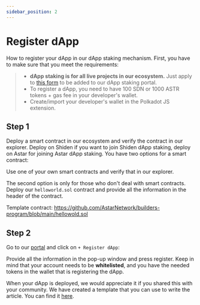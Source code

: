 ```yaml
---
sidebar_position: 2
---
```


# Register dApp

How to register your dApp in our dApp staking mechanism. First, you have to make sure that you meet the requirements:

> - **dApp staking is for all live projects in our ecosystem.** Just apply to [this form](https://share.hsforms.com/1UFPFJXq6S1SN-j1lyMrNIgc2ryh) to be added to our dApp staking portal.
> - To register a dApp, you need to have 100 SDN or 1000 ASTR tokens + gas fee in your developer's wallet.
> - Create/import your developer's wallet in the Polkadot JS extension.

## Step 1

Deploy a smart contract in our ecosystem and verify the contract in our explorer. Deploy on Shiden if you want to join Shiden dApp staking, deploy on Astar for joining Astar dApp staking. You have two options for a smart contract:

Use one of your own smart contracts and verify that in our explorer.

The second option is only for those who don't deal with smart contracts. Deploy our `helloworld.sol` contract and provide all the information in the header of the contract.

Template contract: <https://github.com/AstarNetwork/builders-program/blob/main/hellowold.sol>

## Step 2

Go to our [portal](https://portal.astar.network/#/store/discover-dapps) and click on `+ Register dApp`:

Provide all the information in the pop-up window and press register. Keep in mind that your account needs to be **whitelisted**, and you have the needed tokens in the wallet that is registering the dApp.

When your dApp is deployed, we would appreciate it if you shared this with your community. We have created a template that you can use to write the article. You can find it [here](https://docs.google.com/document/d/1xa1g3q1MYC8NkdrtEhr3KRgTMWVXd8rLKa5YLpkdVuw/edit?usp=sharing).
